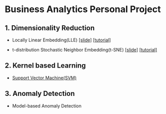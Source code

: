 # Business Analytics Personal Project
## 1. Dimensionality Reduction

* Locally Linear Embedding(LLE) [[slide]](https://github.com/Saerin-Lim/Business_Analytics/blob/master/1.dimensionality%20reduction/LLE_slide.pdf) [[tutorial]](https://github.com/Saerin-Lim/Business_Analytics/blob/master/1.dimensionality%20reduction/LLE_tutorial.ipynb)

* t-distribution Stochastic Neighbor Embedding(t-SNE) [[slide]](https://github.com/Saerin-Lim/Business_Analytics/blob/master/1.dimensionality%20reduction/t_SNE_slide.pdf) [[tutorial]](https://github.com/Saerin-Lim/Business_Analytics/blob/master/1.dimensionality%20reduction/t_SNE_tutorial.ipynb)

## 2. Kernel based Learning

* [Support Vector Machine(SVM)](https://github.com/Saerin-Lim/Business_Analytics/tree/master/2.kernel%20based%20learning)

## 3. Anomaly Detection

* Model-based Anomaly Detection
